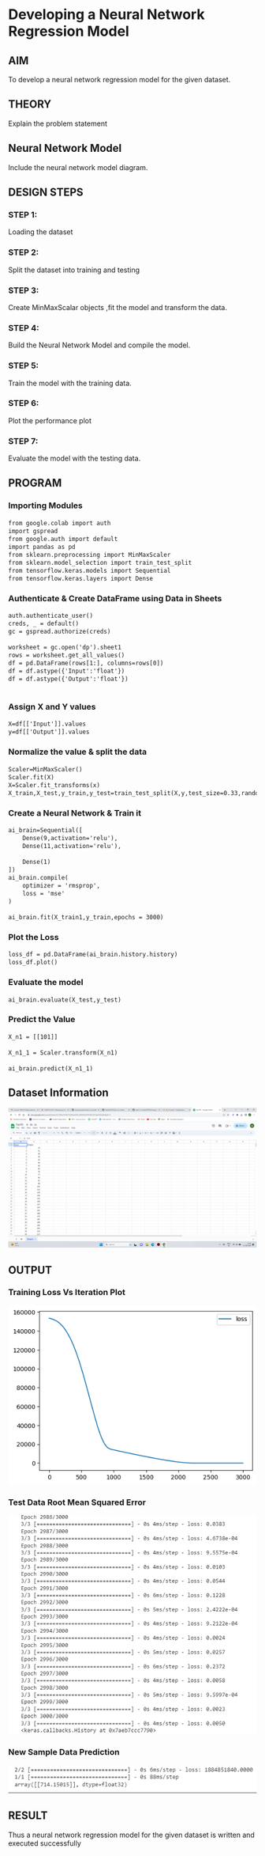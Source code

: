 # Developing a Neural Network Regression Model

## AIM

To develop a neural network regression model for the given dataset.

## THEORY

Explain the problem statement

## Neural Network Model

Include the neural network model diagram.

## DESIGN STEPS

### STEP 1:

Loading the dataset

### STEP 2:

Split the dataset into training and testing

### STEP 3:

Create MinMaxScalar objects ,fit the model and transform the data.

### STEP 4:

Build the Neural Network Model and compile the model.

### STEP 5:

Train the model with the training data.

### STEP 6:

Plot the performance plot

### STEP 7:

Evaluate the model with the testing data.

## PROGRAM
### Importing Modules
```
from google.colab import auth
import gspread
from google.auth import default
import pandas as pd
from sklearn.preprocessing import MinMaxScaler
from sklearn.model_selection import train_test_split
from tensorflow.keras.models import Sequential
from tensorflow.keras.layers import Dense
```
### Authenticate & Create DataFrame using Data in Sheets
```
auth.authenticate_user()
creds, _ = default()
gc = gspread.authorize(creds)

worksheet = gc.open('dp').sheet1
rows = worksheet.get_all_values()
df = pd.DataFrame(rows[1:], columns=rows[0])
df = df.astype({'Input':'float'})
df = df.astype({'Output':'float'})


```
### Assign X and Y values
```
X=df[['Input']].values
y=df[['Output']].values
```
### Normalize the value & split the data
```
Scaler=MinMaxScaler()
Scaler.fit(X)
X=Scaler.fit_transforms(x)
X_train,X_test,y_train,y_test=train_test_split(X,y,test_size=0.33,random_state=33)

```
### Create a Neural Network & Train it
```
ai_brain=Sequential([
    Dense(9,activation='relu'),
    Dense(11,activation='relu'),
    
    Dense(1)
])
ai_brain.compile(
    optimizer = 'rmsprop',
    loss = 'mse'
)

ai_brain.fit(X_train1,y_train,epochs = 3000)
```
### Plot the Loss
```
loss_df = pd.DataFrame(ai_brain.history.history)
loss_df.plot()
```
### Evaluate the model
```
ai_brain.evaluate(X_test,y_test)
```
### Predict the Value
```
X_n1 = [[101]]

X_n1_1 = Scaler.transform(X_n1)

ai_brain.predict(X_n1_1)

```

## Dataset Information
![](1.png)

## OUTPUT

### Training Loss Vs Iteration Plot

![](2.png)

### Test Data Root Mean Squared Error

![](3.png)

### New Sample Data Prediction

![](4.png)

## RESULT
Thus a neural network regression model for the given dataset is written and executed successfully
